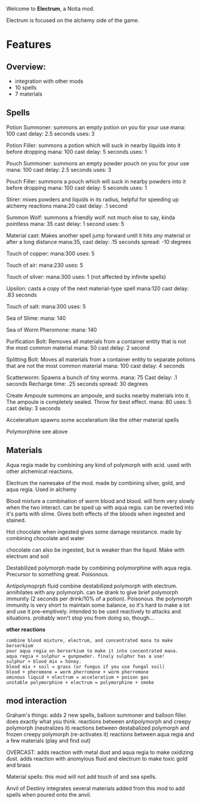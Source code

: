 Welcome to **Electrum**, a Noita mod.

Electrum is focused on the alchemy side of the game.






# Features

## Overview:

- integration with other mods
- 10 spells
- 7 materials

## Spells

Potion Summoner:
	summons an empty potion on you for your use
	mana: 100
	cast delay: 2.5 seconds
	uses: 3

Potion Filler:
	summons a potion which will suck in nearby liquids into it before dropping
	mana: 100
	cast delay: 5 seconds
	uses: 1

Pouch Summoner:
	summons an empty powder pouch on you for your use
	mana: 100
	cast delay: 2.5 seconds
	uses: 3

Pouch Filler:
	summons a pouch which will suck in nearby powders into it before dropping
	mana: 100
	cast delay: 5 seconds
	uses: 1

Stirer:
	mixes powders and liquids in its radius, helpful for speeding up alchemy reactions
	mana:20
	cast delay: .1 second
	
Summon Wolf:
	summons a friendly wolf. not much else to say, kinda pointless
	mana: 35
	cast delay: 1 second
	uses: 5
	
Material cast:
	Makes another spell jump forward until it hits *any* material or after a long distance
	mana:35,
	cast delay: .15 seconds
	spread: -10 degrees
	
Touch of copper:
	mana:300
	uses: 5

Touch of air:
	mana:230
	uses: 5	
	
Touch of silver:
	mana:300
	uses: 1 (not affected by infinite spells)

Upsilon:
	casts a copy of the next material-type spell
	mana:120
	cast delay: .83 seconds

Touch of salt:
	mana:300
	uses: 5

Sea of Slime:
	mana: 140
	
Sea of Worm Pheromone:
	mana: 140
	
Purification Bolt:
	Removes all materials from a container entity that is not the most common material
	mana: 50
	cast delay: 2 second
	
Splitting Bolt:
	Moves all materials from a container entity to separate potions that are not the most common material
	mana: 100
	cast delay: 4 seconds

Scatterworm:
	Spawns a bunch of tiny worms.
	mana: 75
	Cast delay: .1 seconds
	Recharge time: .25 seconds
	spread: 30 degrees
	
Create Ampoule
	summons an ampoule, and sucks nearby materials into it. The ampoule is completely sealed. Throw for best effect.
	mana: 80
	uses: 5
	cast delay: 3 seconds
	
Acceleratium
	spawns some acceleratium like the other material spells
	
Polymorphine
	see above
	
## Materials

Aqua regia
	made by combining any kind of polymorph with acid. used with other alchemical reactions.

Electrum
	the namesake of the mod. made by combining silver, gold, and aqua regia. Used in alchemy
	
Blood mixture
	a combination of worm blood and blood. will form very slowly when the two interact. can be sped up with aqua regia. can be reverted into it's parts with slime.
	Gives both effects of the bloods when ingested and stained.

Hot chocolate
	when ingested gives some damage resistance. made by combining chocolate and water
	
chocolate 
	can also be ingested, but is weaker than the liquid. Make with electrum and soil
	
Destabilized polymorph
	made by combining polymorphine with aqua regia. Precursor to something great. Poisonous.
	
Antipolymoprph fluid
	combine destabilized polymorph with electrum. annihilates with any polymorph. can be drank to give brief  polymorph immunity (2 seconds per drink/10% of a potion). Poisonous.
	the polymorph immunity is very short to maintain some balance, so it's hard to make a lot and use it pre-emptively. intended to be used reactively to attacks and situations. probably won't stop you from doing so, though...

**other reactions**

	combine blood mixture, electrum, and concentrated mana to make berserkium
	pour aqua regia on berserkium to make it into concentrated mana.
	aqua regia + sulphur = gunpowder. finaly sulphur has a use!
	sulphur + blood mix = honey.
	blood mix + soil = grass (or fungus if you use fungal soil)
	blood + pheromone = worm pherromone + worm pherromone
	ominous liquid + electrum = acceleratium + poison gas
	unstable polymorphine + electrum = polymorphine + smoke

## mod interaction

Graham's things:
	adds 2 new spells, balloon summoner and balloon filler. does exactly what you think.
	reactions between antipolymorph and creepy polymorph (neutralizes it)
	reactions between destabalized polymorph and frozen creepy polymorph (re-activates it)
	reactions between aqua regia and a few materials (play and find out)

OVERCAST:
	adds reaction with metal dust and aqua regia to make oxidizing dust.
	adds reaction with anomylous fluid and electrum to make toxic gold and brass
	
Material spells:
	this mod will not add touch of and sea spells.
	
Anvil of Destiny
	integrates several materials added from this mod to add spells when poured onto the anvil.
	